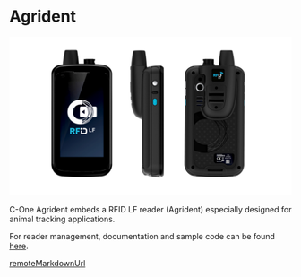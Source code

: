 Agrident
========

![](_images/agrident.jpg)

C-One Agrident embeds a RFID LF reader (Agrident) especially designed for animal tracking applications.

For reader management, documentation and sample code can be found [here](https://github.com/Coppernic/AgridentWedgeSample).

[remoteMarkdownUrl](https://raw.githubusercontent.com/Coppernic/AgridentWedgeSample/master/README.md)
